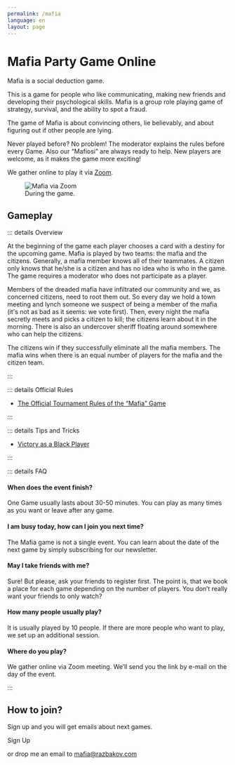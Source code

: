```yaml
---
permalink: /mafia
language: en
layout: page
---
```


# Mafia Party Game Online

Mafia is a social deduction game.

This is a game for people who like communicating, making new friends and developing their psychological skills. Mafia is a group role playing game of strategy, survival, and the ability to spot a fraud.

The game of Mafia is about convincing others, lie believably, and about figuring out if other people are lying.

Never played before? No problem! The moderator explains the rules before every Game. Also our “Mafiosi” are always ready to help. New players are welcome, as it makes the game more exciting!

We gather online to play it via [Zoom](https://zoom.us/).

<figure>
  <img src="/img/mafia.jpg" alt="Mafia via Zoom" />
  <figcaption>During the game.</figcaption>
</figure>

## Gameplay

::: details Overview

At the beginning of the game each player chooses a card with a destiny for the upcoming game.  Mafia is played by two teams: the mafia and the citizens.  Generally, a mafia member knows all of their teammates.  A citizen only knows that he/she is a citizen and has no idea who is who in the game.  The game requires a moderator who does not participate as a player.

Members of the dreaded mafia have infiltrated our community and we, as concerned citizens, need to root them out.  So every day we hold a town meeting and lynch someone we suspect of being a member of the mafia (it's not as bad as it seems: we vote first).  Then, every night the mafia secretly meets and picks a citizen to kill; the citizens learn about it in the morning.  There is also an undercover sheriff floating around somewhere who can help the citizens.

The citizens win if they successfully eliminate all the mafia members. The mafia wins when there is an equal number of players for the mafia and the citizen team.

:::

::: details Official Rules

- [The Official Tournament Rules of the “Mafia” Game](https://docs.google.com/document/d/1C3pRDSGfTfbkygT0_vW1Z4tNYNWJ6cEdVMVo4mxBH3U/edit?usp=sharing)

:::

::: details Tips and Tricks

- [Victory as a Black Player](https://docs.google.com/document/d/1awCv-XXEkf1KkoUZZdkFKe1wpnmohGCjkIaRAoV35CI/edit?usp=sharing)

:::

::: details FAQ

#### When does the event finish?

One Game usually lasts about 30-50 minutes. You can play as many times as you want or leave after any game.

#### I am busy today, how can I join you next time?

The Mafia game is not a single event. You can learn about the date of the next game by simply subscribing for our newsletter.

#### May I take friends with me?

Sure! But please, ask your friends to register first. The point is, that we book a place for each game depending on the number of players. You don’t really want your friends to only watch?

#### How many people usually play?

It is usually played by 10 people. If there are more people who want to play, we set up an additional session.

#### Where do you play?

We gather online via Zoom meeting. We’ll send you the link by e-mail on the day of the event.

:::

## How to join?

Sign up and you will get emails about next games.

<cta target="_blank" href="https://docs.google.com/forms/d/e/1FAIpQLSeyon0uSGC9A0NJGnM7B_0HjWjdWfB9t34DPDx4zqI0gCB8pQ/viewform">Sign Up</cta>

or drop me an email to [mafia@razbakov.com](mailto:mafia@razbakov.com)
